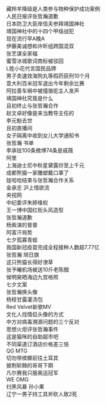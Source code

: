 藏羚羊降级是人类参与物种保护成功案例  
人民日报评张哲瀚道歉  
日本防卫大臣岸信夫参拜靖国神社  
靖国神社中的十四个甲级战犯  
现在流行早A晚A  
伊藤美诚想和许昕组跨国混双  
张艺谋全家福  
蜜雪冰城歌词商标被驳回  
L姓小花代言国民品牌  
男子卖速效海狗丸等假药获刑10个月  
意大利百米冠军退出今年剩余比赛  
阿拉善车祸中被撞骆驼主人发声  
靖国神社究竟是什么  
且初终止与张哲瀚合作  
赵文卓好像是来当教导主任的  
李元魁去世  
且初直播间  
女子隔离中收到女儿大学通知书  
张哲瀚 书单  
李承铉100条微博74条是戚薇  
阿里  
上海迪士尼中秋星黛露炒至上千元  
成都熊猫一家雕塑戴口罩了  
娃哈哈结束与张哲瀚合作关系  
金承志 沪上情欲流  
央视网  
中纪委评朱婷维权  
王一博中国红街头风造型  
张哲瀚道歉  
杨紫演的普普  
阿富汗局势  
七夕孤寡青蛙  
我国新冠疫苗完成全程接种人数超7.77亿  
张哲瀚 旭日旗  
这只熊猫长得好潦草  
张予曦机场被送10斤老陈醋  
侯明昊晒海边九宫格照  
七夕文案  
张哲瀚换头像  
杨枝甘露灌汤包  
Red Velvet新歌MV  
文化人找情侣头像的方式  
中方对病毒溯源问题的三个反对  
思想火炬评张哲瀚事件  
这是猫咪的自助超市吧  
不同渠道订酒店价格差三倍  
QG MTG  
切勿带槟榔前往土耳其  
披荆斩棘的哥哥下期  
凡尔赛我只服奥运冠军  
WE OMG  
扫黑风暴 孙小果  
辽宁一男子持工具斧砍人致2死  
